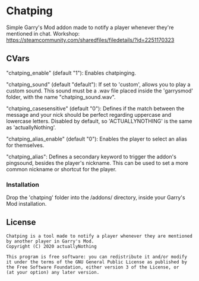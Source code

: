 # Chatping
Simple Garry's Mod addon made to notify a player whenever they're mentioned in chat.
Workshop: https://steamcommunity.com/sharedfiles/filedetails/?id=2251170323

## CVars

"chatping_enable" (default "1"):
Enables chatpinging.

"chatping_sound" (default "default"):
If set to 'custom', allows you to play a custom sound. This sound must be a .wav file placed inside the 'garrysmod' folder, with the name "chatping_sound.wav".

"chatping_casesensitive" (default "0"):
Defines if the match between the message and your nick should be perfect regarding uppercase and lowercase letters. Disabled by default, so 'ACTUALLYNOTHING' is the same as 'actuallyNothing'.

"chatping_alias_enable" (default "0"):
Enables the player to select an alias for themselves.

"chatping_alias":
Defines a secondary keyword to trigger the addon's pingsound, besides the player's nickname. This can be used to set a more common nickname or shortcut for the player.

### Installation

Drop the 'chatping' folder into the /addons/ directory, inside your Garry's Mod installation.

## License

    Chatping is a tool made to notify a player whenever they are mentioned by another player in Garry's Mod.
    Copyright (C) 2020 actuallyNothing

    This program is free software: you can redistribute it and/or modify
    it under the terms of the GNU General Public License as published by
    the Free Software Foundation, either version 3 of the License, or
    (at your option) any later version.

